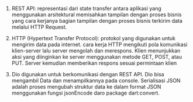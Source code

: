 1.  REST API: representasi dari state transfer antara aplikasi yang menggunakan arsitektural memisahkan tampilan dengan proses bisnis yang cara kerjanya bagian tampilan dengan proses bisnis terkirim data melalui HTTP Request.

2. HTTP (Hypertext Transfer Protocol): protokol yang digunakan untuk mengirim data pada internet. cara kerja HTTP mengikuti pola komunikasi klien-server lalu server mengolah dan merespons.  Klien menunjukkan aksi yang diinginkan ke server menggunakan metode GET, POST, atau PUT. Server kemudian memberikan respons sesuai permintaan klien

3. Dio digunakan untuk berkomunikasi dengan REST API. Dio bisa mengambil Data dan menampilkannya pada console. 
    Serialisasi JSON adalah proses mengubah struktur data ke dalam format JSON menggunakan fungsi jsonEncode daro package dart:convert.